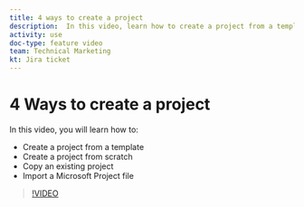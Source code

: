 ```yaml
---
title: 4 ways to create a project
description:  In this video, learn how to create a project from a template, create a project from scratch, copy an existing project, import a Microsoft Project file
activity: use
doc-type: feature video
team: Technical Marketing
kt: Jira ticket
---
```

# 4 Ways to create a project

In this video, you will learn how to:

* Create a project from a template
* Create a project from scratch
* Copy an existing project
* Import a Microsoft Project file

>[!VIDEO](https://video.tv.adobe.com/v/335084/?quality=12)